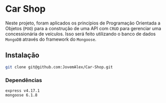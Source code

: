 # Car Shop

  Neste projeto, foram aplicados os princípios de Programação Orientada a Objetos (`POO`) para a construção de uma API com `CRUD` para gerenciar uma concessionária de veículos. Isso será feito utilizando o banco de dados `MongoDB` através do framework do `Mongoose`.

## Instalação

```bash
git clone git@github.com:JovemAlex/Car-Shop.git
```

### Dependências

 `express v4.17.1`  
 `mongoose 6.1.8`  

